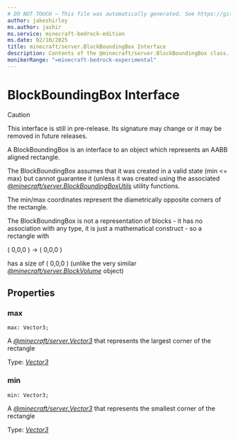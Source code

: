 ```yaml
---
# DO NOT TOUCH — This file was automatically generated. See https://github.com/mojang/minecraftapidocsgenerator to modify descriptions, examples, etc.
author: jakeshirley
ms.author: jashir
ms.service: minecraft-bedrock-edition
ms.date: 02/10/2025
title: minecraft/server.BlockBoundingBox Interface
description: Contents of the @minecraft/server.BlockBoundingBox class.
monikerRange: "=minecraft-bedrock-experimental"
---
```

# BlockBoundingBox Interface

> [!CAUTION]
> This interface is still in pre-release.  Its signature may change or it may be removed in future releases.

A BlockBoundingBox is an interface to an object which represents an AABB aligned rectangle.  

The BlockBoundingBox assumes that it was created in a valid state (min <= max) but cannot guarantee it (unless it was created using the associated [*@minecraft/server.BlockBoundingBoxUtils*](../../../scriptapi/minecraft/server/BlockBoundingBoxUtils.md) utility functions.

The min/max coordinates represent the diametrically opposite corners of the rectangle.

The BlockBoundingBox is not a representation of blocks - it has no association with any type, it is just a mathematical construct - so a rectangle with

( 0,0,0 ) -> ( 0,0,0 )

has a size of ( 0,0,0 ) (unlike the very similar [*@minecraft/server.BlockVolume*](../../../scriptapi/minecraft/server/BlockVolume.md) object)

## Properties

### **max**
`max: Vector3;`

A [*@minecraft/server.Vector3*](../../../scriptapi/minecraft/server/Vector3.md) that represents the largest corner of the rectangle

Type: [*Vector3*](Vector3.md)

### **min**
`min: Vector3;`

A [*@minecraft/server.Vector3*](../../../scriptapi/minecraft/server/Vector3.md) that represents the smallest corner of the rectangle

Type: [*Vector3*](Vector3.md)
